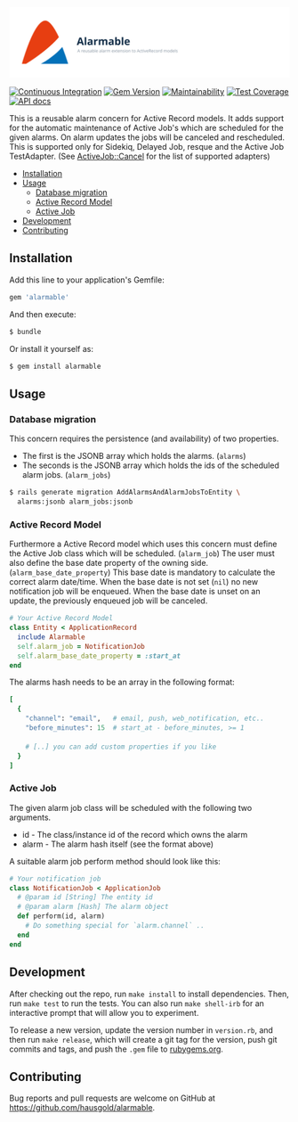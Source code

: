 ![Alarmable](doc/assets/project.svg)

[![Continuous Integration](https://github.com/hausgold/alarmable/actions/workflows/test.yml/badge.svg?branch=master)](https://github.com/hausgold/alarmable/actions/workflows/test.yml)
[![Gem Version](https://badge.fury.io/rb/alarmable.svg)](https://badge.fury.io/rb/alarmable)
[![Maintainability](https://api.codeclimate.com/v1/badges/4181ffca902206ff7648/maintainability)](https://codeclimate.com/repos/5cac8b574719e676d50060ee/maintainability)
[![Test Coverage](https://api.codeclimate.com/v1/badges/4181ffca902206ff7648/test_coverage)](https://codeclimate.com/repos/5cac8b574719e676d50060ee/test_coverage)
[![API docs](https://img.shields.io/badge/docs-API-blue.svg)](https://www.rubydoc.info/gems/alarmable)

This is a reusable alarm concern for Active Record models. It adds support for
the automatic maintenance of Active Job's which are scheduled for the given
alarms. On alarm updates the jobs will be canceled and rescheduled. This is
supported only for Sidekiq, Delayed Job, resque and the Active Job TestAdapter.
(See [ActiveJob::Cancel](https://github.com/y-yagi/activejob-cancel) for the
list of supported adapters)

- [Installation](#installation)
- [Usage](#usage)
  - [Database migration](#database-migration)
  - [Active Record Model](#active-record-model)
  - [Active Job](#active-job)
- [Development](#development)
- [Contributing](#contributing)

## Installation

Add this line to your application's Gemfile:

```ruby
gem 'alarmable'
```

And then execute:

```bash
$ bundle
```

Or install it yourself as:

```bash
$ gem install alarmable
```

## Usage

### Database migration

This concern requires the persistence (and availability) of two properties.

* The first is the JSONB array which holds the alarms. (`alarms`)
* The seconds is the JSONB array which holds the ids of the
  scheduled alarm jobs. (`alarm_jobs`)

```bash
$ rails generate migration AddAlarmsAndAlarmJobsToEntity \
  alarms:jsonb alarm_jobs:jsonb
```

### Active Record Model

Furthermore a Active Record model which uses this concern must define the
Active Job class which will be scheduled. (`alarm_job`) The user must also
define the base date property of the owning side.
(`alarm_base_date_property`) This base date is mandatory to calculate the
correct alarm date/time. When the base date is not set (`nil`) no new
notification job will be enqueued. When the base date is unset on an update,
the previously enqueued job will be canceled.

```ruby
# Your Active Record Model
class Entity < ApplicationRecord
  include Alarmable
  self.alarm_job = NotificationJob
  self.alarm_base_date_property = :start_at
end
```

The alarms hash needs to be an array in the following format:

```ruby
[
  {
    "channel": "email",   # email, push, web_notification, etc..
    "before_minutes": 15  # start_at - before_minutes, >= 1

    # [..] you can add custom properties if you like
  }
]
```

### Active Job

The given alarm job class will be scheduled with the following two arguments.

* id - The class/instance id of the record which owns the alarm
* alarm - The alarm hash itself (see the format above)

A suitable alarm job perform method should look like this:

```ruby
# Your notification job
class NotificationJob < ApplicationJob
  # @param id [String] The entity id
  # @param alarm [Hash] The alarm object
  def perform(id, alarm)
    # Do something special for `alarm.channel` ..
  end
end
```

## Development

After checking out the repo, run `make install` to install dependencies. Then,
run `make test` to run the tests. You can also run `make shell-irb` for an
interactive prompt that will allow you to experiment.

To release a new version, update the version number in `version.rb`, and then
run `make release`, which will create a git tag for the version, push git
commits and tags, and push the `.gem` file to
[rubygems.org](https://rubygems.org).

## Contributing

Bug reports and pull requests are welcome on GitHub at
https://github.com/hausgold/alarmable.
